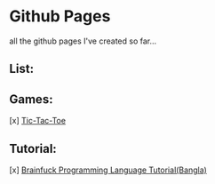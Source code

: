 Github Pages
==================
all the github pages I've created so far...

List:
---------

Games:
---------
[x] [Tic-Tac-Toe](http://wasi0013.github.io/tic-tac-toe)

Tutorial:
-----------

[x] [Brainfuck Programming Language Tutorial(Bangla)](http://wasi0013.github.io/Bangla-Brainfuck-tutorial/)